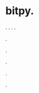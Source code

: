 # bitpy.
.
.
.
.












.






















































.
























.



























.

















































































.














